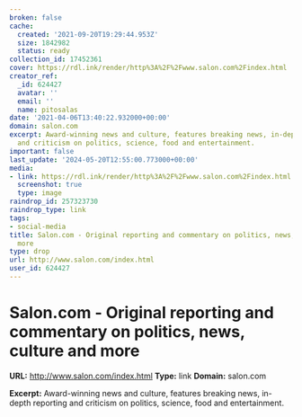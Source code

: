 ```yaml
---
broken: false
cache:
  created: '2021-09-20T19:29:44.953Z'
  size: 1842982
  status: ready
collection_id: 17452361
cover: https://rdl.ink/render/http%3A%2F%2Fwww.salon.com%2Findex.html
creator_ref:
  _id: 624427
  avatar: ''
  email: ''
  name: pitosalas
date: '2021-04-06T13:40:22.932000+00:00'
domain: salon.com
excerpt: Award-winning news and culture, features breaking news, in-depth reporting
  and criticism on politics, science, food and entertainment.
important: false
last_update: '2024-05-20T12:55:00.773000+00:00'
media:
- link: https://rdl.ink/render/http%3A%2F%2Fwww.salon.com%2Findex.html
  screenshot: true
  type: image
raindrop_id: 257323730
raindrop_type: link
tags:
- social-media
title: Salon.com - Original reporting and commentary on politics, news, culture and
  more
type: drop
url: http://www.salon.com/index.html
user_id: 624427
---
```


# Salon.com - Original reporting and commentary on politics, news, culture and more

**URL:** http://www.salon.com/index.html
**Type:** link
**Domain:** salon.com

**Excerpt:** Award-winning news and culture, features breaking news, in-depth reporting and criticism on politics, science, food and entertainment.
